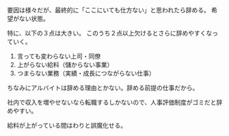 要因は様々だが、最終的に「ここにいても仕方ない」と思われたら辞める。
希望がない状態。

特に、以下の３点は大きい。
このうち２点以上欠けるとさらに辞めやすくなっていく。

1. 言っても変わらない上司・同僚
2. 上がらない給料（儲からない事業）
3. つまらない業務（実績・成長につながらない仕事）

ちなみにアルバイトは辞める理由とかない。辞める前提の仕事だから。

社内で収入を増やせないなら転職するしかないので、人事評価制度がゴミだと辞めやすい。

給料が上がっている間はわりと誤魔化せる。
